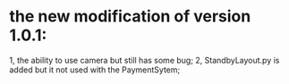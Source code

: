 
# the new modification of version 1.0.1:
  1, the ability to use camera but still has some bug;
  2, StandbyLayout.py is added but it not used with the PaymentSytem;
